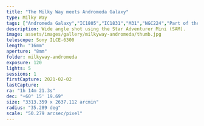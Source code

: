 ```yaml
---
title: "The Milky Way meets Andromeda Galaxy"
type: Milky Way
tags: ["Andromeda Galaxy","IC1805","IC1831","M31","NGC224","Part of the constellation Andromeda (And)","Part of the constellation Cepheus (Cep)","Part of the constellation Lacerta (Lac)","Part of the constellation Perseus (Per)","The constellation Camelopardalis (Cam)","The constellation Cassiopeia (Cas)","The star Almach (γ1And)","The star Caph (βCas)","The star Errai (γCep)","The star Mirach (βAnd)","The star Mirfak (αPer)","The star Navi (γCas)","The star Ruchbah (δCas)","The star Schedar (αCas)","The star γPer","The star ζCep"]
description: Wide angle shot using the Star Adventurer Mini (SAM).
image: assets/images/gallery/milkyway-andromeda/thumb.jpg
telescope: Sony ILCE-6300
length: "16mm"
aperture: "8mm"
folder: milkyway-andromeda
exposure: 120
lights: 5
sessions: 1 
firstCapture: 2021-02-02 
lastCapture:
ra: "1h 14m 21.3s"
dec: "+60° 15' 19.69"
size: "3313.359 x 2637.112 arcmin"
radius: "35.289 deg"
scale: "50.279 arcsec/pixel"
---
```

